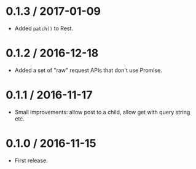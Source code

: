 
0.1.3 / 2017-01-09
==================

  * Added `patch()` to Rest.

0.1.2 / 2016-12-18
==================

  * Added a set of "raw" request APIs that don't use Promise.

0.1.1 / 2016-11-17
==================

  * Small improvements: allow post to a child, allow get with query string etc.

0.1.0 / 2016-11-15
==================

* First release.

